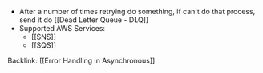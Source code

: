 - After a number of times retrying do something, if can't do that process, send it do [[Dead Letter Queue - DLQ]]
- Supported AWS Services:
	- [[SNS]]
	- [[SQS]]

Backlink: [[Error Handling in Asynchronous]]